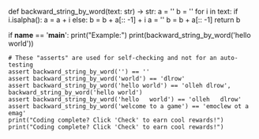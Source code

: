 def backward_string_by_word(text: str) -> str:
    a = ''
    b = ''
    for i in text:
        if i.isalpha():
            a = a + i
        else:
            b = b + a[:: -1] + i
            a = ''
    b = b + a[:: -1]
    return b

if __name__ == '__main__':
    print("Example:")
    print(backward_string_by_word('hello world'))

    # These "asserts" are used for self-checking and not for an auto-testing
    assert backward_string_by_word('') == ''
    assert backward_string_by_word('world') == 'dlrow'
    assert backward_string_by_word('hello world') == 'olleh dlrow', backward_string_by_word('hello world')
    assert backward_string_by_word('hello   world') == 'olleh   dlrow'
    assert backward_string_by_word('welcome to a game') == 'emoclew ot a emag'
    print("Coding complete? Click 'Check' to earn cool rewards!")
    print("Coding complete? Click 'Check' to earn cool rewards!")
